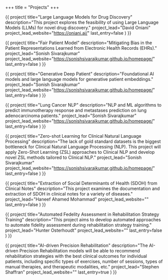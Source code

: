 +++
title = "Projects"
+++

{{ project(
       title="Large Language Models for Drug Discovery"
       description="This project explores the feasibility of using Large Language Models (LLMs) for novel drug discovery."
       project_lead="David Oniani"
       project_lead_website="https://oniani.ai/"
       last_entry=false
) }}

{{ project(
       title="Fair Patient Model"
       description="Mitigating Bias in the Patient Representations Learned from Electronic Health Records (EHRs)."
       project_lead="Sonish Sivarajkumar"
       project_lead_website="https://sonishsivarajkumar.github.io/homepage/"
       last_entry=false
) }}

{{ project(
       title="Generative Deep Patient"
       description="Foundational  AI models and large language models for generative patient embeddings."
       project_lead="Sonish Sivarajkumar"
       project_lead_website="https://sonishsivarajkumar.github.io/homepage/"
       last_entry=false
) }}

{{ project(
       title="Lung Cancer NLP"
       description="NLP and ML algorithms to predict immunotherapy response and metastases prediction on lung adenocarcinoma patients."
       project_lead="Sonish Sivarajkumar"
       project_lead_website="https://sonishsivarajkumar.github.io/homepage/"
       last_entry=false
) }}

{{ project(
       title="Zero-shot Learning for Clinical Natural Language Processing"
       description="The lack of gold standard datasets is the biggest bottleneck for Clinical Natural Language Processing (NLP). This project will apply Zero-Shot Learning (ZSL) approaches to Clinical NLP and develop novel ZSL methods tailored to Clinical NLP."
       project_lead="Sonish Sivarajkumar"
       project_lead_website="https://sonishsivarajkumar.github.io/homepage/"
       last_entry=false
) }}

{{ project(
       title="Extraction of Social Determinants of Health (SDOH) from Clinical Notes"
       description="This project examines the documentation and extraction of SDOH in clinical notes for a variety of diseases."
       project_lead="Haneef Ahamed Mohammad"
       project_lead_website=""
       last_entry=false
) }}

{{ project(
       title="Automated Fedelity Assessment in Rehabilitation Strategy Training"
       description="This project aims to develop automated approaches to automate fidelity assessment during rehabilitation strategy training."
       project_lead="Hunter Osterhoudt"
       project_lead_website=""
       last_entry=false
) }}

{{ project(
       title="AI-driven Precision Rehabilitation"
       description="The AI-driven Precision Rehabilitation models will be able to recommend rehabilitation strategies with the best clinical outcomes for individual patients, including specific types of exercises, number of sessions, types of manual therapies, and therapeutic modalities, etc."
       project_lead="Stephen Shaffran"
       project_lead_website=""
       last_entry=true
) }}
